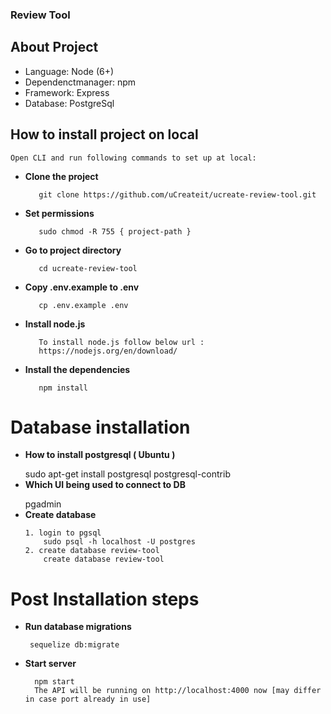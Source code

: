 ### Review Tool

## About Project

- Language: Node (6+)
- Dependenctmanager: npm
- Framework: Express
- Database: PostgreSql

## How to install project on local
  
    Open CLI and run following commands to set up at local:
   - **Clone the project**
        >
            git clone https://github.com/uCreateit/ucreate-review-tool.git

   - **Set permissions**
       >
            sudo chmod -R 755 { project-path }

   - **Go to project directory**
       > 
            cd ucreate-review-tool 

   - **Copy .env.example to .env**
       > 
            cp .env.example .env
   - **Install node.js**
      > 
            To install node.js follow below url :
            https://nodejs.org/en/download/
   - **Install the dependencies**    
      >
            npm install
  


# Database installation
   - **How to install postgresql ( Ubuntu )**
     >
        sudo apt-get install postgresql postgresql-contrib
   - **Which UI being used to connect to DB**
     >
        pgadmin
   - **Create  database**
     >
         1. login to pgsql
         	 sudo psql -h localhost -U postgres    
         2. create database review-tool
         	 create database review-tool
         

# Post Installation steps
 - **Run database migrations**
    >
        sequelize db:migrate

- **Start server**
    >
        npm start
        The API will be running on http://localhost:4000 now [may differ in case port already in use]


